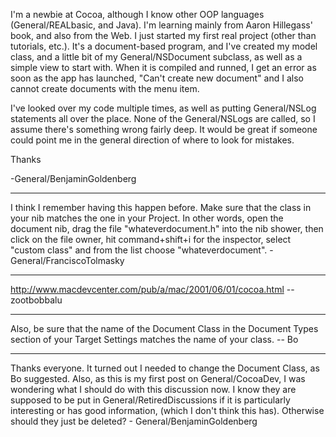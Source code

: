 


I'm a newbie at Cocoa, although I know other OOP languages (General/REALbasic, and Java). I'm learning mainly from Aaron Hillegass' book, and also from the Web. I just started my first real project (other than tutorials, etc.). It's a document-based program, and I've created my model class, and a little bit of my General/NSDocument subclass, as well as a simple view to start with. When it is compiled and runned, I get an error as soon as the app has launched, "Can't create new document" and I also cannot create documents with the menu item.

I've looked over my code multiple times, as well as putting General/NSLog statements all over the place. None of the General/NSLogs are called, so I assume there's something wrong fairly deep. It would be great if someone could point me in the general direction of where to look for mistakes.

Thanks

-General/BenjaminGoldenberg

----

I think I remember having this happen before.  Make sure that the class in your nib matches the one in your Project.  In other words, open the document nib, drag the file "whateverdocument.h" into the nib shower, then click on the file owner, hit command+shift+i for the inspector, select "custom class" and from the list choose "whateverdocument". -General/FranciscoTolmasky

----

http://www.macdevcenter.com/pub/a/mac/2001/06/01/cocoa.html  --zootbobbalu

----

Also, be sure that the name of the Document Class in the Document Types section of your Target Settings matches the name of your class.  -- Bo

----

Thanks everyone.  It turned out I needed to change the Document Class, as Bo suggested. Also, as this is my first post on General/CocoaDev, I was wondering what I should do with this discussion now. I know they are supposed to be put in General/RetiredDiscussions if it is particularly interesting or has good information, (which I don't think this has). Otherwise should they just be deleted? - General/BenjaminGoldenberg